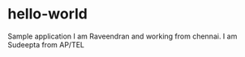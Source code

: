 # hello-world
Sample application
I am Raveendran and working from chennai.
I am Sudeepta from AP/TEL
